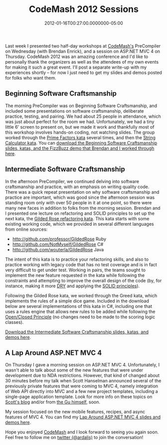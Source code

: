 ﻿---
title: CodeMash 2012 Sessions
date: "2012-01-16T00:27:00.0000000-05:00"
description: Last week I presented two half-day workshops at CodeMash's
featuredImage: /img/software-craftmanship.jpg
---

[](http://codemash.org/)Last week I presented two half-day workshops at [CodeMash's](http://codemash.org/) PreCompiler on Wednesday (with Brendan Enrick), and a session on ASP.NET MVC 4 on Thursday. CodeMash 2012 was an amazing conference and I'd like to personally thank the organizers as well as the attendees of my own events for making it such a great event. I'll post a separate write-up with my experiences shortly – for now I just need to get my slides and demos posted for folks who want them.

## Beginning Software Craftsmanship

The morning PreCompiler was on Beginning Software Craftsmanship, and included some presentations on software craftsmanship, deliberate practice, testing, and pairing. We had about 25 people in attendance, which was just about perfect for the room we had. Unfortunately, we had a tiny little 6' screen to present on, but we made it work and thankfully most of this workshop involves hands-on coding, not watching slides. The group worked through the [Prime Factors kata](http://nimblepros.com/katas) several times, and then the [String Calculator kata](http://nimblepros.com/katas). You can [download the Beginning Software Craftsmanship slides, katas, and the FizzBuzz demo that Brendan and I worked through here](http://ssmith-presentations.s3.amazonaws.com/CodeMash2012BeginningSoftwareCraftsmanship.zip).

## Intermediate Software Craftsmanship

In the afternoon PreCompiler, we continued delving into software craftsmanship and practice, with an emphasis on writing quality code. There was a quick repeat presentation on why software craftsmanship and practice are important, which was good since the afternoon session was standing room only with over 50 people in it at one point, so there were many new faces in addition to folks from the morning session. Brendan and I presented one lecture on refactoring and SOLID principles to set up the next kata, the [Gilded Rose refactoring kata](http://nimblepros.com/katas). This kata starts with some existing working code, which we provided in several different languages from online sources:

* <http://github.com/professor/GildedRose> Ruby
* <http://github.com/NotMyself/GildedRose> C#
* <http://github.com/wouterla/GildedRose> Java

The intent of this kata is to practice your refactoring skills, and also to practice working with legacy code that has no test coverage and is in fact very difficult to get under test. Working in pairs, the teams sought to implement the new feature requested in the kata while following the constraints and attempting to improve the overall design of the code (by, for instance, making it more [DRY](http://deviq.com/don-t-repeat-yourself) and applying the [SOLID principles](http://deviq.com/solid)).

Following the Gilded Rose kata, we worked through the Greed kata, which implements the rules of a simple dice game. Included in the download below are several implementations of this kata in C#, including one that uses a rules engine that allows new rules to be added while following the [Open/Closed Principle](http://deviq.com/open-closed-principle) (no changes need to be made to the scoring logic classes).

[Download the Intermediate Software Craftsmanship slides, katas, and demos here](http://ssmith-presentations.s3.amazonaws.com/CodeMash2012IntermediateSoftwareCraftsmanship.zip).

## A Lap Around ASP.NET MVC 4

On Thursday I gave a morning session on ASP.NET MVC 4. Unfortunately, I wasn't able to talk about some of the new features that were under development due to NDA restrictions. However, that kind of changed about 30 minutes before my talk when Scott Hanselman announced several of the previously private features that were coming to MVC 4, namely integration of Web API directly into MVC and a few new project templates, including a single-page application template. Look for more info on these topics on [Scott's blog](http://hanselman.com/) and/or from [the Gu himself](http://weblogs.asp.net/scottgu), soon.

My session focused on the new mobile features, recipes, and async features of MVC 4. You can find my [Lap Around ASP.NET MVC 4 slides and demos here](http://ssmith-presentations.s3.amazonaws.com/CodeMash2012LapAroundASPNETMVC4.zip).

Hope you enjoyed [CodeMash](http://codemash.org/) and I look forward to seeing you again soon. Feel free to follow me on [twitter (@ardalis)](http://twitter.com/ardalis) to join the conversation!

